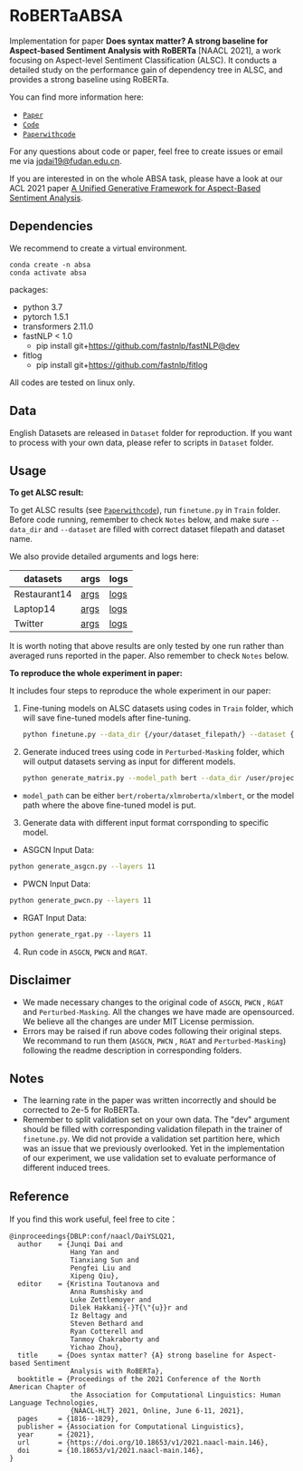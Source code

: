 # RoBERTaABSA

Implementation for paper **Does syntax matter? A strong baseline for Aspect-based Sentiment Analysis with RoBERTa** [NAACL 2021], a work focusing on Aspect-level Sentiment Classification (ALSC). It conducts a detailed study on the performance gain of dependency tree in ALSC, and provides a strong baseline using RoBERTa.

You can find more information here:

- [`Paper`](https://arxiv.org/abs/2104.04986)
- [`Code`](https://github.com/ROGERDJQ/RoBERTaABSA)
- [`Paperwithcode`](https://www.paperswithcode.com/paper/does-syntax-matter-a-strong-baseline-for)

For any questions about code or paper, feel free to create issues or email me via jqdai19@fudan.edu.cn.

If you are interested in on the whole ABSA task, please have a look at our ACL 2021 paper [A Unified Generative Framework for Aspect-Based Sentiment Analysis](https://arxiv.org/abs/2106.04300).

## Dependencies

We recommend to create a virtual environment.

```
conda create -n absa
conda activate absa
```

packages:

- python 3.7
- pytorch 1.5.1
- transformers 2.11.0
- fastNLP < 1.0
  - pip install git+https://github.com/fastnlp/fastNLP@dev
- fitlog
  - pip install git+https://github.com/fastnlp/fitlog

All codes are tested on linux only.

## Data

English Datasets are released in `Dataset` folder for reproduction. If you want to process with your own data, please refer to scripts in `Dataset` folder.

## Usage

**To get ALSC result:**

To get ALSC results (see [`Paperwithcode`](https://www.paperswithcode.com/paper/does-syntax-matter-a-strong-baseline-for)),  run  `finetune.py` in `Train` folder. Before code running, remember to check `Notes` below, and make sure `--data_dir` and `--dataset` are filled with correct dataset filepath and dataset name.  

We also provide detailed arguments and logs here:

| datasets     | args                                                                           | logs                                                                           |
| ------------  | ------------------------------------------------------------------------------ | ------------------------------------------------------------------------------ |
| Restaurant14  | [args](https://github.com/ROGERDJQ/RoBERTaABSA/blob/main/Train/exps/rest_args) | [logs](https://github.com/ROGERDJQ/RoBERTaABSA/blob/main/Train/exps/rest_logs) |
| Laptop14     | [args](https://github.com/ROGERDJQ/RoBERTaABSA/blob/main/Train/exps/lap_args)  | [logs](https://github.com/ROGERDJQ/RoBERTaABSA/blob/main/Train/exps/lap_logs)  |
| Twitter      | [args](https://github.com/ROGERDJQ/RoBERTaABSA/blob/main/Train/exps/twi_args)  | [logs](https://github.com/ROGERDJQ/RoBERTaABSA/blob/main/Train/exps/twi_logs)  |

It is worth noting that above results are only tested by one run rather than averaged runs reported in the paper. Also remember to check  `Notes` below.

**To reproduce the whole experiment in paper:**

It includes four steps to reproduce the whole experiment in our paper:

1. Fine-tuning models on ALSC datasets using codes in  `Train` folder, which will save fine-tuned models after fine-tuning.

   ```bash
   python finetune.py --data_dir {/your/dataset_filepath/} --dataset {dataset_name}
   ```

2. Generate induced trees using code in `Perturbed-Masking` folder, which will output datasets serving as  input  for different models.

   ```bash
   python generate_matrix.py --model_path bert --data_dir /user/project/dataset/ --dataset Restaurant
   ```

- `model_path` can be either `bert/roberta/xlmroberta/xlmbert`, or the model path where the above fine-tuned model is put.

3. Generate data with different input format corrsponding to specific model.

- ASGCN Input Data:

```bash
python generate_asgcn.py --layers 11
```

- PWCN Input Data:

```bash
python generate_pwcn.py --layers 11
```

- RGAT Input Data:

```bash
python generate_rgat.py --layers 11
```

4. Run code in `ASGCN`, `PWCN` and `RGAT`.

## Disclaimer

- We made necessary changes to the original code of `ASGCN`, `PWCN` , `RGAT` and `Perturbed-Masking`. All the changes we have made are opensourced. We believe all the changes are under MIT License permission. 
- Errors may be raised if run above codes following their original steps. We recommand to run them (`ASGCN`, `PWCN` , `RGAT` and `Perturbed-Masking`) following the readme description in corresponding folders.

## Notes

- The learning rate in the paper was written incorrectly and should be corrected to 2e-5 for RoBERTa.
- Remember to split validation set on your own data.  The "dev" argument should be filled with corresponding validation filepath in the trainer of `finetune.py`. We did not provide a validation set partition here, which was an issue that we previously overlooked. Yet in the implementation of our experiment, we use validation set  to evaluate performance of different induced trees.

## Reference

If you find this work useful, feel free to cite：

```
@inproceedings{DBLP:conf/naacl/DaiYSLQ21,
  author    = {Junqi Dai and
               Hang Yan and
               Tianxiang Sun and
               Pengfei Liu and
               Xipeng Qiu},
  editor    = {Kristina Toutanova and
               Anna Rumshisky and
               Luke Zettlemoyer and
               Dilek Hakkani{-}T{\"{u}}r and
               Iz Beltagy and
               Steven Bethard and
               Ryan Cotterell and
               Tanmoy Chakraborty and
               Yichao Zhou},
  title     = {Does syntax matter? {A} strong baseline for Aspect-based Sentiment
               Analysis with RoBERTa},
  booktitle = {Proceedings of the 2021 Conference of the North American Chapter of
               the Association for Computational Linguistics: Human Language Technologies,
               {NAACL-HLT} 2021, Online, June 6-11, 2021},
  pages     = {1816--1829},
  publisher = {Association for Computational Linguistics},
  year      = {2021},
  url       = {https://doi.org/10.18653/v1/2021.naacl-main.146},
  doi       = {10.18653/v1/2021.naacl-main.146},
}
```
